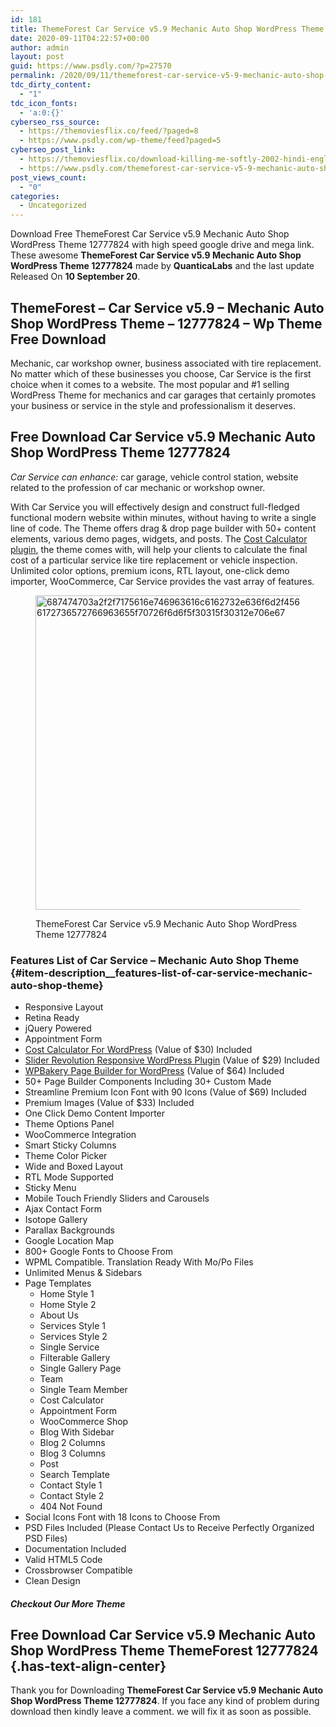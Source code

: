 ```yaml
---
id: 181
title: ThemeForest Car Service v5.9 Mechanic Auto Shop WordPress Theme 12777824
date: 2020-09-11T04:22:57+00:00
author: admin
layout: post
guid: https://www.psdly.com/?p=27570
permalink: /2020/09/11/themeforest-car-service-v5-9-mechanic-auto-shop-wordpress-theme-12777824/
tdc_dirty_content:
  - "1"
tdc_icon_fonts:
  - 'a:0:{}'
cyberseo_rss_source:
  - https://themoviesflix.co/feed/?paged=8
  - https://www.psdly.com/wp-theme/feed?paged=5
cyberseo_post_link:
  - https://themoviesflix.co/download-killing-me-softly-2002-hindi-english-480p-720p/
  - https://www.psdly.com/themeforest-car-service-v5-9-mechanic-auto-shop-wordpress-theme-12777824
post_views_count:
  - "0"
categories:
  - Uncategorized
---
```

Download Free ThemeForest Car Service v5.9 Mechanic Auto Shop WordPress Theme 12777824 with high speed google drive and mega link. These awesome&nbsp;**ThemeForest Car Service v5.9 Mechanic Auto Shop WordPress Theme 12777824**&nbsp;made by&nbsp;**QuanticaLabs** and the last update Released On&nbsp;**10 September 20**.

## **ThemeForest – Car Service v5.9 – Mechanic Auto Shop WordPress Theme – 12777824 – Wp Theme Free Download** 

Mechanic, car workshop owner, business associated with tire replacement. No matter which of these businesses you choose, Car Service is the first choice when it comes to a website. The most popular and #1 selling WordPress Theme for mechanics and car garages that certainly promotes your business or service in the style and professionalism it deserves.

## **Free Download Car Service v5.9 Mechanic Auto Shop WordPress Theme 12777824**

_Car Service can enhance:_&nbsp;car garage, vehicle control station, website related to the profession of car mechanic or workshop owner.

With Car Service you will effectively design and construct full-fledged functional modern website within minutes, without having to write a single line of code. The Theme offers drag & drop page builder with 50+ content elements, various demo pages, widgets, and posts. The&nbsp;<a href="https://codecanyon.net/item/cost-calculator-for-wordpress/21709867" rel="nofollow noopener noreferrer" target="_blank">Cost Calculator plugin</a>, the theme comes with, will help your clients to calculate the final cost of a particular service like tire replacement or vehicle inspection. Unlimited color options, premium icons, RTL layout, one-click demo importer, WooCommerce, Car Service provides the vast array of features.<figure class="wp-block-image size-large is-resized">

<img loading="lazy" src="https://camo.envatousercontent.com/f99bb3cfce689913f45e8d48daf9bb8b03261b1a/687474703a2f2f7175616e746963616c6162732e636f6d2f456e7661746f2f4974656d732f436172736572766963655f576f726450726573732f636172736572766963655f70726f6d6f5f30315f30312e706e67" alt="687474703a2f2f7175616e746963616c6162732e636f6d2f456e7661746f2f4974656d732f436172736572766963655f576f726450726573732f636172736572766963655f70726f6d6f5f30315f30312e706e67" width="969" height="503" title="ThemeForest Car Service v5.9 Mechanic Auto Shop WordPress Theme 12777824 2" /> <figcaption>ThemeForest Car Service v5.9 Mechanic Auto Shop WordPress Theme 12777824</figcaption></figure> 

### Features List of Car Service – Mechanic Auto Shop Theme {#item-description__features-list-of-car-service-mechanic-auto-shop-theme}

  * Responsive Layout
  * Retina Ready
  * jQuery Powered
  * Appointment Form
  * <a href="https://codecanyon.net/item/cost-calculator-for-wordpress/21709867" rel="nofollow noopener noreferrer" target="_blank">Cost Calculator For WordPress</a>&nbsp;(Value of $30) Included
  * <a href="https://codecanyon.net/item/slider-revolution-responsive-wordpress-plugin/2751380" rel="nofollow noopener noreferrer" target="_blank">Slider Revolution Responsive WordPress Plugin</a>&nbsp;(Value of $29) Included
  * <a href="https://codecanyon.net/item/visual-composer-page-builder-for-wordpress/242431" rel="nofollow noopener noreferrer" target="_blank">WPBakery Page Builder for WordPress</a>&nbsp;(Value of $64) Included
  * 50+ Page Builder Components Including 30+ Custom Made
  * Streamline Premium Icon Font with 90 Icons (Value of $69) Included
  * Premium Images (Value of $33) Included
  * One Click Demo Content Importer
  * Theme Options Panel
  * WooCommerce Integration
  * Smart Sticky Columns
  * Theme Color Picker
  * Wide and Boxed Layout
  * RTL Mode Supported
  * Sticky Menu
  * Mobile Touch Friendly Sliders and Carousels
  * Ajax Contact Form
  * Isotope Gallery
  * Parallax Backgrounds
  * Google Location Map
  * 800+ Google Fonts to Choose From
  * WPML Compatible. Translation Ready With Mo/Po Files
  * Unlimited Menus & Sidebars
  * Page Templates 
      * Home Style 1
      * Home Style 2
      * About Us
      * Services Style 1
      * Services Style 2
      * Single Service
      * Filterable Gallery
      * Single Gallery Page
      * Team
      * Single Team Member
      * Cost Calculator
      * Appointment Form
      * WooCommerce Shop
      * Blog With Sidebar
      * Blog 2 Columns
      * Blog 3 Columns
      * Post
      * Search Template
      * Contact Style 1
      * Contact Style 2
      * 404 Not Found
  * Social Icons Font with 18 Icons to Choose From
  * PSD Files Included (Please Contact Us to Receive Perfectly Organized PSD Files)
  * Documentation Included
  * Valid HTML5 Code
  * Crossbrowser Compatible
  * Clean Design

##### **Checkout Our More Theme**

## **Free Download Car Service v5.9 Mechanic Auto Shop WordPress Theme ThemeForest 12777824** {.has-text-align-center}

Thank you for Downloading&nbsp;**ThemeForest Car Service v5.9 Mechanic Auto Shop WordPress Theme 12777824**. If you face any kind of problem during download then kindly leave a comment. we will fix it as soon as possible.